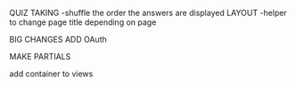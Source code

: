 QUIZ TAKING
    -shuffle the order the answers are displayed
LAYOUT
    -helper to change page title depending on page

BIG CHANGES
    ADD OAuth

MAKE PARTIALS

add container to views